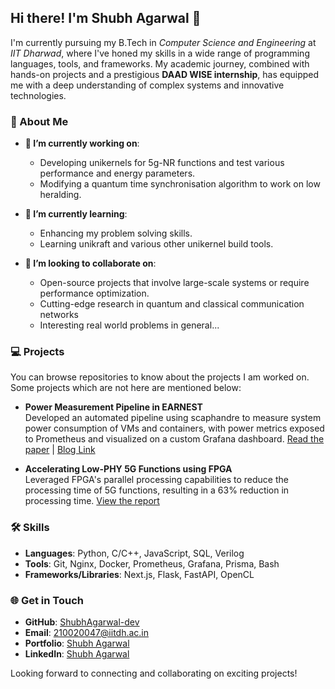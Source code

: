 ## Hi there! I'm Shubh Agarwal 👋

I'm currently pursuing my B.Tech in _Computer Science and Engineering_ at _IIT Dharwad_,
where I've honed my skills in a wide range of programming languages, tools, and 
frameworks. My academic journey, combined with hands-on projects and a prestigious
**DAAD WISE internship**, has equipped me with a deep understanding of complex systems
and innovative technologies.

### 🚀 About Me

- **🔭 I’m currently working on**:
  - Developing unikernels for 5g-NR functions and test various performance and energy parameters.
  - Modifying a quantum time synchronisation algorithm to work on low heralding.
 
- **🌱 I’m currently learning**:
  - Enhancing my problem solving skills.
  - Learning unikraft and various other unikernel build tools.

- **👯 I’m looking to collaborate on**:
  - Open-source projects that involve large-scale systems or require performance optimization.
  - Cutting-edge research in quantum and classical communication networks
  - Interesting real world problems in general...

### 💻 Projects
You can browse repositories to know about the projects I am worked on. Some projects which 
are not here are mentioned below:

- **Power Measurement Pipeline in EARNEST**  
  Developed an automated pipeline using scaphandre to measure system power consumption of
  VMs and containers, with power metrics exposed to Prometheus and visualized on a custom
  Grafana dashboard. [Read the paper](https://ieeexplore.ieee.org/abstract/document/10427350)
  | [Blog Link](https://medium.com/@sagarwal3110/measuring-energy-consumption-using-rapl-in-x86-64-cpus-42beb6205f7a)

- **Accelerating Low-PHY 5G Functions using FPGA**  
  Leveraged FPGA's parallel processing capabilities to reduce the processing time of 5G functions,
  resulting in a 63% reduction in processing time.
  [View the report](https://drive.google.com/file/d/1BsbRJCqn3vCenfQBM9jCcKmld6O8tl3A/view?usp=sharing)

### 🛠️ Skills

- **Languages**: Python, C/C++, JavaScript, SQL, Verilog
- **Tools**: Git, Nginx, Docker, Prometheus, Grafana, Prisma, Bash
- **Frameworks/Libraries**: Next.js, Flask, FastAPI, OpenCL

### 🌐 Get in Touch

- **GitHub**: [ShubhAgarwal-dev](https://github.com/ShubhAgarwal-dev)
- **Email**: [210020047@iitdh.ac.in](mailto:210020047@iitdh.ac.in)
- **Portfolio**: [Shubh Agarwal](ShubhAgarwal-dev.github.io)
- **LinkedIn**: [Shubh Agarwal](https://www.linkedin.com/in/shubhagarwal3110/)

Looking forward to connecting and collaborating on exciting projects!

<!--
**ShubhAgarwal-dev/ShubhAgarwal-dev** is a ✨ _special_ ✨ repository because its `README.md` (this file) appears on your GitHub profile.

Here are some ideas to get you started:

- 🔭 I’m currently working on ...
- 🌱 I’m currently learning ...
- 👯 I’m looking to collaborate on ...
- 🤔 I’m looking for help with ...
- 💬 Ask me about ...
- 📫 How to reach me: ...
- 😄 Pronouns: ...
- ⚡ Fun fact: ...
-->
